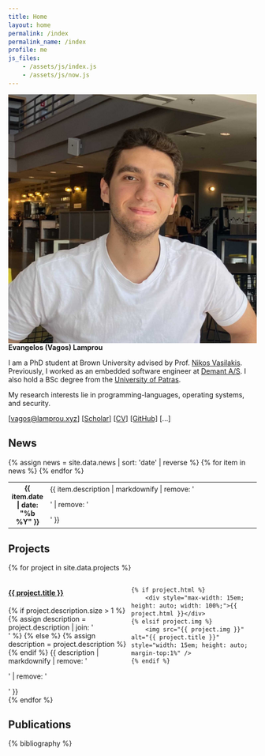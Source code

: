 ```yaml
---
title: Home
layout: home
permalink: /index
permalink_name: /index
profile: me
js_files: 
    - /assets/js/index.js
    - /assets/js/now.js
---
```


<div class=container>

<div class="profile">
    <img style="display: inline-block; float:left;" src="/assets/images/me/me.jpg" alt="profile picture"/>
</div>

<div class="description" markdown=1>

**Evangelos (Vagos) Lamprou**

I am a PhD student at Brown University advised by Prof. [Nikos Vasilakis](https://nikos.vasilak.is/).
Previously, I worked as an embedded software engineer at [Demant A/S](https://www.demant.com/).
I also hold a BSc degree from the [University of Patras](https://www.upatras.gr/en/).

My research interests lie in programming-languages, operating
systems, and security.

[[vagos@lamprou.xyz]](mailto:vagos@lamprou.xyz)
[[Scholar]](https://scholar.google.com/citations?user=O-fz6ZgAAAAJ&hl=en)
[[CV]](/assets/pdf/cv.pdf)
[[GitHub]](https://github.com/vagos)
<a id="social-btn">[...]</a>
<span id="social" markdown="1" style="display: none">
[[RSS]](/feed/blog.xml)
[[PGP]](/assets/txt/key.txt)
[[Hacker News]](https://news.ycombinator.com/user?id=vagozino)
[[Last.fm]](https://www.last.fm/user/vagozino)
[[SoundCloud]](https://soundcloud.com/vagozino)
[[X]](https://x.com/vagozino)
[[Mastodon]](https://mastodon.social/@vagozino)
[[LinkedIn]](https://www.linkedin.com/in/evangelos-lamprou/)
[[Pinboard]](https://pinboard.in/u:vagos)
[[Library Thing]](https://www.librarything.com/profile/elamprou)
Urbit: ~dopnyr-figbud
Chinese name: 法高思
</span>
</div>

</div> <!-- end of container -->

## News

<div class="info">
  {% assign news = site.data.news | sort: 'date' | reverse %}
  <table>
  <tbody>
    {% for item in news %}
      <tr>
        <th style="width: 15%">{{ item.date | date: "%b %Y" }}</th>
        <td style="width: 85%">{{ item.description | markdownify | remove: '<p>' | remove: '</p>' }}</td>
      </tr>
    {% endfor %}
  </tbody>
  </table>
</div> <!-- end of news -->

<h3 id="whatnow" style="display: none;">Right now</h3>

<div id="now" class="info" style="display: none;">
    <div id="current-task" style="word-wrap: break-word; white-space: pre-wrap; display: none;"> </div>
    <div id="current-track" style="display: none;"> </div>
</div> <!-- end of now -->

## Projects

{% for project in site.data.projects %}
<div style="display: flex; align-items: flex-start; justify-content: space-between;">
    <div>
        <h4><a href="{{ project.url }}">{{ project.title }}</a></h4>
        {% if project.description.size > 1 %}
            {% assign description = project.description | join: '<br>' %}
        {% else %}
            {% assign description = project.description %}
        {% endif %}
        {{ description | markdownify | remove: '<p>' | remove: '</p>' }}
    </div>

    {% if project.html %}
        <div style="max-width: 15em; height: auto; width: 100%;">{{ project.html }}</div>
    {% elsif project.img %}
        <img src="{{ project.img }}" alt="{{ project.title }}" style="width: 15em; height: auto; margin-top:1%" />
    {% endif %}
</div>
{% endfor %}

## Publications

{% bibliography %}
